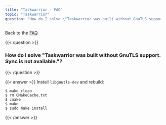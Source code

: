 ```yaml
---
title: "Taskwarrior - FAQ"
topic: "Taskwarrior"
question: "How do I solve \"Taskwarrior was built without GnuTLS support. Sync is not available.\"?"
---
```


Back to the [FAQ](/support/faq)

{{< question >}}
### How do I solve "Taskwarrior was built without GnuTLS support. Sync is not available."?
{{< /question >}}

{{< answer >}}
Install `libgnutls-dev` and rebuild:

```
$ make clean
$ rm CMakeCache.txt
$ cmake .
$ make
$ sudo make install
```

{{< /answer >}}
